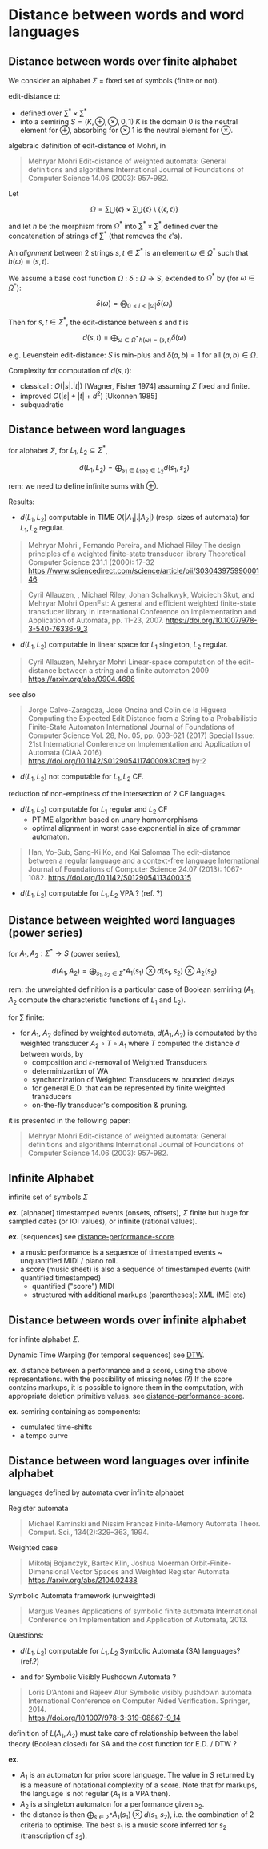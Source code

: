 # Distance between words and word languages


## Distance between words over finite alphabet
We consider an alphabet $`\Sigma`$ = fixed set of symbols (finite or not).

edit-distance $`d`$:
- defined over $`∑^* \times ∑^*`$ 
- into a semiring  $`S = ( K, \oplus, \otimes, 0, 1)`$ 
  $`K`$ is the domain
  $`0`$ is the neutral element for $`\oplus`$, absorbing for $`\otimes`$
  $`1`$ is the neutral element for $`\otimes`$.

algebraic definition of edit-distance of Mohri, in 

> Mehryar Mohri 
> Edit-distance of weighted automata: General definitions and algorithms
> International Journal of Foundations of Computer Science 14.06 (2003): 957-982.


Let 
```math
\Omega = ∑ ⋃ \{ \epsilon \} \times ∑ ⋃ \{ \epsilon \} \setminus \{ (\epsilon, \epsilon) \}
``` 

and let $`h`$ be the morphism from $`\Omega^*`$ into $`∑^* \times ∑^*`$  defined over the concatenation of strings of $`∑^*`$ (that removes the $`\epsilon`$'s).

An *alignment* between 2 strings  $`s, t ∈ \Sigma^*`$ is an element $`\omega ∈ \Omega^*`$ such that $`h(\omega) = (s, t)`$.

We assume a base cost function $`\Omega`$ : $`\delta: \Omega \to S`$, extended to $`\Omega^*`$ by (for $`\omega ∈ \Omega^*`$): 
```math
\delta(\omega) = \bigotimes_{0 \leq i < |\omega|} \delta(\omega_i)  
```

Then for $`s, t ∈ \Sigma^*`$, the edit-distance between $`s`$ and $`t`$ is  
```math
d(s, t) = \bigoplus_{\omega ∈ \Omega^*\, h(\omega) = (s, t)} \delta(\omega)
```

e.g. Levenstein edit-distance: $`S`$ is min-plus and $`\delta(a, b) = 1`$ for all $`(a, b) ∈ \Omega`$.



Complexity for computation of $`d(s, t)`$:
  - classical : $`O(|s| . |t|)`$ [Wagner, Fisher 1974]
    assuming $`\Sigma`$ fixed and finite.
  - improved $`O(|s| + |t| + d^2)`$ [Ukonnen 1985]
  - subquadratic


## Distance between word languages
for alphabet $`\Sigma`$,
for $`L_1, L_2 \subseteq \Sigma^*`$, 
```math
d(L_1, L_2) = \bigoplus_{s_1 \in L_1\, s_2 \in L_2} d(s_1, s_2)
```

rem: we need to define infinite sums with $`\oplus`$.

Results:
- $`d(L_1, L_2)`$ computable in TIME $`O(| A_1| . | A_2 |)`$ (resp. sizes of automata) for $`L_1, L_2`$ regular.

> Mehryar Mohri , Fernando Pereira, and Michael Riley
> The design principles of a weighted finite-state transducer library
> Theoretical Computer Science 231.1 (2000): 17-32
https://www.sciencedirect.com/science/article/pii/S0304397599000146

> Cyril Allauzen, , Michael Riley, Johan Schalkwyk, Wojciech Skut, and Mehryar Mohri
> OpenFst: A general and efficient weighted finite-state transducer library
> In International Conference on Implementation and Application of Automata, pp. 11-23, 2007.
https://doi.org/10.1007/978-3-540-76336-9_3


- $`d(L_1, L_2)`$ computable in linear space for $`L_1`$ singleton, $`L_2`$ regular.

> Cyril Allauzen, Mehryar Mohri
> Linear-space computation of the edit-distance between a string and a finite automaton
> 2009
https://arxiv.org/abs/0904.4686  

see also

> Jorge Calvo-Zaragoza, Jose Oncina and Colin de la Higuera
> Computing the Expected Edit Distance from a String to a Probabilistic Finite-State Automaton
> International Journal of Foundations of Computer Science Vol. 28, No. 05, pp. 603-621 (2017) Special Issue: 21st International Conference on Implementation and Application of Automata (CIAA 2016)
https://doi.org/10.1142/S0129054117400093Cited by:2



- $`d(L_1, L_2)`$ not computable for $`L_1, L_2`$ CF.

reduction of non-emptiness of the intersection of 2 CF languages.

- $`d(L_1, L_2)`$ computable for $`L_1`$ regular and $`L_2`$ CF
  - PTIME algorithm based on unary homomorphisms
  - optimal alignment in worst case exponential in size of grammar automaton.

> Han, Yo-Sub, Sang-Ki Ko, and Kai Salomaa
> The edit-distance between a regular language and a context-free language
> International Journal of Foundations of Computer Science 24.07 (2013): 1067-1082.
https://doi.org/10.1142/S0129054113400315

- $`d(L_1, L_2)`$ computable for $`L_1, L_2`$ VPA ?
  (ref. ?) 


## Distance between weighted word languages (power series)
for $`A_1, A_2 : \Sigma^*  \to S`$ (power series),
```math
d(A_1, A_2) = \bigoplus_{s_1, s_2 \in \Sigma^*} A_1(s_1) \otimes d(s_1, s_2) \otimes A_2(s_2)
```  

rem: the unweighted definition is a particular case of Boolean semiring ($`A_1`$, $`A_2`$ compute the characteristic functions of $`L_1`$ and $`L_2`$).

for $`∑`$ finite:
- for $`A_1`$,  $`A_2`$ defined by weighted automata, $`d(A_1, A_2)`$ is computated by the weighted transducer $`A_2 \circ T \circ A_1`$  where $`T`$ computed the distance $`d`$ between words, by
  - composition and $`\epsilon`$-removal of Weighted Transducers
  - determinizartion of WA
  - synchronization of Weighted Transducers w. bounded delays
  - for general E.D. that can be represented by finite weighted transducers
  - on-the-fly transducer's composition & pruning.

it is presented in the following paper:

> Mehryar Mohri 
> Edit-distance of weighted automata: General definitions and algorithms
> International Journal of Foundations of Computer Science 14.06 (2003): 957-982.



## Infinite Alphabet
infinite set of symbols $`\Sigma`$

**ex.**  [alphabet]
timestamped events (onsets, offsets), 
$`\Sigma`$ finite but huge for sampled dates (or IOI values), or infinite (rational values).

**ex.** [sequences] see [distance-performance-score](distance-performance-score.md).

- a music performance is a sequence of timestamped events ~ unquantified MIDI / piano roll.
- a score (music sheet) is also a sequence of timestamped events (with quantified timestamped)
  - quantified ("score") MIDI
  - structured with additional markups (parentheses): XML (MEI etc)

## Distance between words over infinite alphabet
for infinte alphabet $`\Sigma`$.

Dynamic Time Warping (for temporal sequences) see [DTW](DTW.md).

**ex.** distance between a performance and a score, using the above representations.
with the possibility of missing notes (?)
If the score contains markups, it is possible to ignore them in the computation, with appropriate deletion primitive values. see [distance-performance-score](distance-performance-score.md). 

**ex.** semiring containing as components:

- cumulated time-shifts
- a tempo curve

## Distance between word languages over infinite alphabet
languages defined by automata over infinite alphabet


Register automata

> Michael Kaminski and Nissim Francez
> Finite-Memory Automata
> Theor. Comput. Sci., 134(2):329–363, 1994.

Weighted case

> Mikołaj Bojanczyk, Bartek Klin, Joshua Moerman 
> Orbit-Finite-Dimensional Vector Spaces and Weighted Register Automata
https://arxiv.org/abs/2104.02438

Symbolic Automata framework (unweighted)

> Margus Veanes
> Applications of symbolic finite automata
> International Conference on Implementation and Application of Automata, 2013.

Questions:

- $`d(L_1, L_2)`$ computable for $`L_1, L_2`$ Symbolic Automata (SA) languages?
  (ref.?)
  
- and for Symbolic Visibly Pushdown Automata ?
  
> Loris D’Antoni and Rajeev Alur 
> Symbolic visibly pushdown automata
> International Conference on Computer Aided Verification. Springer, 2014.  
https://doi.org/10.1007/978-3-319-08867-9_14

definition of $`L(A_1, A_2)`$ must take care of relationship between the label theory (Boolean closed) for SA and the cost function for E.D. / DTW ?

**ex.** 

- $`A_1`$ is an automaton for prior score language. 
  The value in $`S`$ returned by is a measure of notational complexity of a score.
  Note that for markups, the language is not regular ($`A_1`$ is a VPA then).
- $`A_2`$ is a singleton automaton for a performance given $`s_2`$.
- the distance is then $`\bigoplus_{s ∈ \Sigma^*} A_1(s_1) \otimes d(s_1, s_2)`$, i.e. the combination of 2 criteria to optimise. 
  The best $`s_1`$ is a music score inferred for $`s_2`$ (transcription of $`s_2`$).

